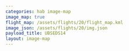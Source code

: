 ```yaml
---
categories: hab image-map
image_map: true
flight_map: /assets/flights/20/flight_map.kml
image_json: /assets/flights/20/img.json
payload_title: UBSEDS14
layout: image-map
---
```

